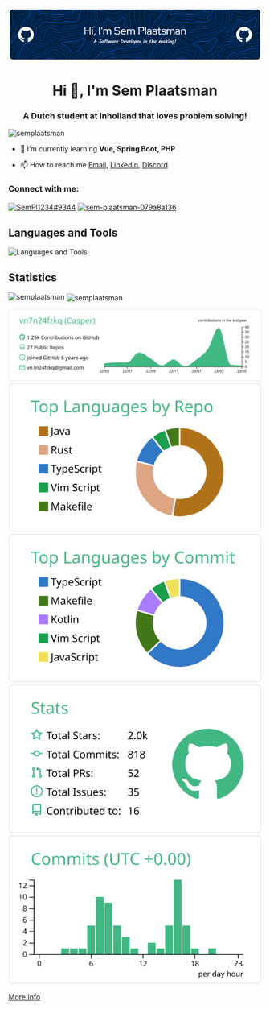 ![Header](./github-header-image.png)
<h1 align="center">Hi 👋, I'm Sem Plaatsman</h1>
<h3 align="center">A Dutch student at Inholland that loves problem solving!</h3>

<p align="left"> <img src="https://komarev.com/ghpvc/?username=semplaatsman&label=Profile%20views&color=0e75b6&style=flat" alt="semplaatsman" /> </p>

- 🌱 I’m currently learning **Vue, Spring Boot, PHP**

- 📫 How to reach me [Email](mailto:semplaatsman@gmail.com), [LinkedIn](https://www.linkedin.com/in/sem-plaatsman-079a8a136/), [Discord](https://discordapp.com/users/665130181597462530)

<h3 align="left">Connect with me:</h3>
<p align="left">
<a href="https://discordapp.com/users/665130181597462530" target="blank"><img align="center" src="https://raw.githubusercontent.com/rahuldkjain/github-profile-readme-generator/master/src/images/icons/Social/discord.svg" alt="SemPl1234#9344" height="30" width="40" /></a>
 <a href="https://linkedin.com/in/sem-plaatsman-079a8a136" target="blank"><img align="center" src="https://raw.githubusercontent.com/rahuldkjain/github-profile-readme-generator/master/src/images/icons/Social/linked-in-alt.svg" alt="sem-plaatsman-079a8a136" height="30" width="40" /></a>
</p>

## Languages and Tools
![Languages and Tools](https://skillicons.dev/icons?i=java,cs,dotnet,spring,mongodb,mysql,hibernate,nginx,visualstudio,vscode,php,linux,vite,vue,css,github,git,docker,bash,bootstrap,js,figma)

## Statistics
<p>
  <img align="left" src="https://github-readme-stats.vercel.app/api?username=semplaatsman&show_icons=true&locale=en&theme=codeSTACKr" alt="semplaatsman" />
  &nbsp;<img align="center" src="https://github-readme-streak-stats.herokuapp.com/?user=semplaatsman&theme=codeSTACKr" alt="semplaatsman" />
</p>

[![](https://raw.githubusercontent.com/SemPlaatsman/SemPlaatsman/master/profile-summary-card-output/vue/0-profile-details.svg)](https://github.com/SemPlaatsman/SemPlaatsman)
[![](https://raw.githubusercontent.com/SemPlaatsman/SemPlaatsman/master/profile-summary-card-output/vue/1-repos-per-language.svg)](https://github.com/SemPlaatsman/SemPlaatsman) [![](https://raw.githubusercontent.com/SemPlaatsman/SemPlaatsman/master/profile-summary-card-output/vue/2-most-commit-language.svg)](https://github.com/SemPlaatsman/SemPlaatsman)
[![](https://raw.githubusercontent.com/SemPlaatsman/SemPlaatsman/master/profile-summary-card-output/vue/3-stats.svg)](https://github.com/SemPlaatsman/SemPlaatsman) [![](https://raw.githubusercontent.com/SemPlaatsman/SemPlaatsman/master/profile-summary-card-output/vue/4-productive-time.svg)](https://github.com/SemPlaatsman/SemPlaatsman)

[More Info](https://github.com/SemPlaatsman/SemPlaatsman)
